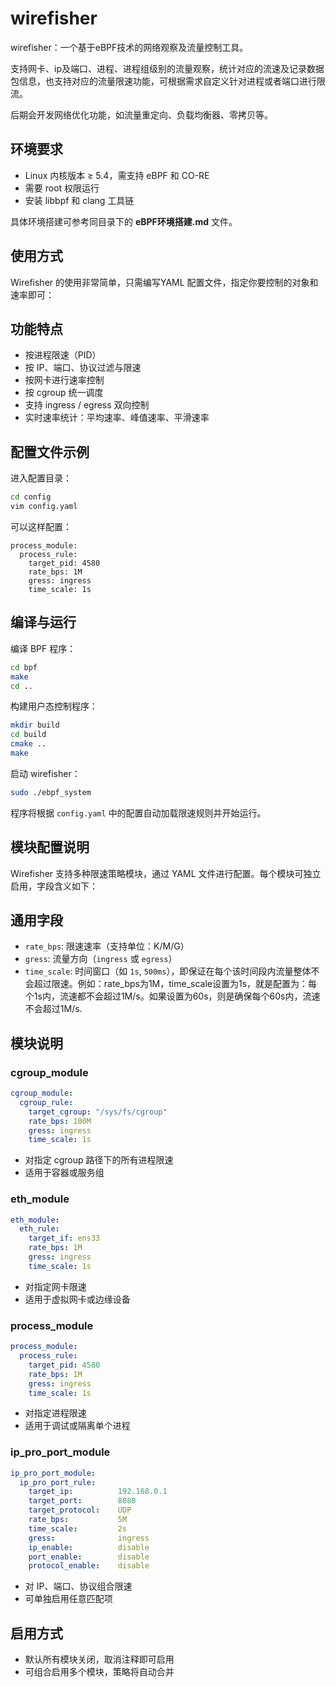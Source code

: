 # wirefisher
wirefisher：一个基于eBPF技术的网络观察及流量控制工具。

支持网卡、ip及端口、进程、进程组级别的流量观察，统计对应的流速及记录数据包信息，也支持对应的流量限速功能，可根据需求自定义针对进程或者端口进行限流。

后期会开发网络优化功能，如流量重定向、负载均衡器、零拷贝等。

## 环境要求

- Linux 内核版本 ≥ 5.4，需支持 eBPF 和 CO-RE
- 需要 root 权限运行
- 安装 libbpf 和 clang 工具链

具体环境搭建可参考同目录下的 **eBPF环境搭建.md** 文件。

## 使用方式

Wirefisher 的使用非常简单，只需编写YAML 配置文件，指定你要控制的对象和速率即可：

## 功能特点

- 按进程限速（PID）
- 按 IP、端口、协议过滤与限速
- 按网卡进行速率控制
- 按 cgroup 统一调度
- 支持 ingress / egress 双向控制
- 实时速率统计：平均速率、峰值速率、平滑速率

## 配置文件示例

进入配置目录：

```bash
cd config
vim config.yaml
```

可以这样配置：

```
process_module:
  process_rule:
    target_pid: 4580
    rate_bps: 1M
    gress: ingress
    time_scale: 1s
```



## 编译与运行

编译 BPF 程序：

```bash
cd bpf
make
cd ..
```

构建用户态控制程序：

```bash
mkdir build
cd build
cmake ..
make
```

启动 wirefisher：

```bash
sudo ./ebpf_system
```

程序将根据 `config.yaml` 中的配置自动加载限速规则并开始运行。



## 模块配置说明

Wirefisher 支持多种限速策略模块，通过 YAML 文件进行配置。每个模块可独立启用，字段含义如下：

## 通用字段

- `rate_bps`: 限速速率（支持单位：K/M/G）
- `gress`: 流量方向（`ingress` 或 `egress`）
- `time_scale`: 时间窗口（如 `1s`, `500ms`），即保证在每个该时间段内流量整体不会超过限速。例如：rate_bps为1M，time_scale设置为1s，就是配置为：每个1s内，流速都不会超过1M/s。如果设置为60s，则是确保每个60s内，流速不会超过1M/s.

## 模块说明

### cgroup_module

```yaml
cgroup_module:
  cgroup_rule:
    target_cgroup: "/sys/fs/cgroup"
    rate_bps: 100M
    gress: ingress
    time_scale: 1s
```

- 对指定 cgroup 路径下的所有进程限速
- 适用于容器或服务组

### eth_module

```yaml
eth_module:
  eth_rule:
    target_if: ens33
    rate_bps: 1M
    gress: ingress
    time_scale: 1s
```

- 对指定网卡限速
- 适用于虚拟网卡或边缘设备

### process_module

```yaml
process_module:
  process_rule:
    target_pid: 4580
    rate_bps: 1M
    gress: ingress
    time_scale: 1s
```

- 对指定进程限速
- 适用于调试或隔离单个进程

### ip_pro_port_module

```yaml
ip_pro_port_module:
  ip_pro_port_rule:
    target_ip:          192.168.0.1
    target_port:        8080
    target_protocol:    UDP
    rate_bps:           5M
    time_scale:         2s
    gress:              ingress
    ip_enable:          disable
    port_enable:        disable
    protocol_enable:    disable
```

- 对 IP、端口、协议组合限速
- 可单独启用任意匹配项

## 启用方式

- 默认所有模块关闭，取消注释即可启用
- 可组合启用多个模块，策略将自动合并

